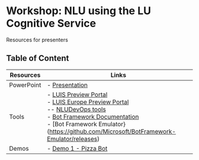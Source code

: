 # Workshop: NLU using the LU Cognitive Service

Resources for presenters

## Table of Content
 

| Resources          | Links                            |
|-------------------|----------------------------------|
| PowerPoint        | - [Presentation](https://microsoft.sharepoint.com/:p:/t/luis_core/EdaaS-Js2lxNkLdBpouZFNABfg6ghKadzvNwRKRYuTnHmA?e=A494FD) |
| Tools             | - [LUIS Preview Portal](https://preview.luis.ai) <br/>- [LUIS Europe Preview Portal](https://preview.eu.luis.ai) <br/>-- [NLUDevOps tools](https://github.com/Microsoft/NLU.DevOps) <br/>- [Bot Framework Documentation](https://docs.botframework.com/) <br/>- [Bot Framework Emulator} (https://github.com/Microsoft/BotFramework-Emulator/releases) |
| Demos             | - [Demo 1 - Pizza Bot ](https://github.com/Azure/pizza_luis_bot)  | 
